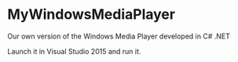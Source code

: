 # MyWindowsMediaPlayer
Our own version of the Windows Media Player developed in C# .NET

Launch it in Visual Studio 2015 and run it.

